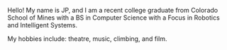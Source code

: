 Hello! My name is JP, and I am a recent college graduate from Colorado School of Mines with a BS in Computer Science with a Focus
in Robotics and Intelligent Systems. 

My hobbies include: theatre, music, climbing, and film. 

<!---
JpWeim/JpWeim is a ✨ special ✨ repository because its `README.md` (this file) appears on your GitHub profile.
You can click the Preview link to take a look at your changes.
--->

